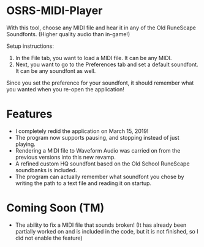 # OSRS-MIDI-Player
With this tool, choose any MIDI file and hear it in any of the Old RuneScape Soundfonts. (Higher quality audio than in-game!)

Setup instructions:
1. In the File tab, you want to load a MIDI file. It can be any MIDI.
2. Next, you want to go to the Preferences tab and set a default soundfont. It can be any soundfont as well.

Since you set the preference for your soundfont, it should remember what you wanted when you re-open the application!

# Features
- I completely redid the application on March 15, 2019! 
- The program now supports pausing, and stopping instead of just playing. 
- Rendering a MIDI file to Waveform Audio was carried on from the previous versions into this new revamp.
- A refined custom HQ soundfont based on the Old School RuneScape soundbanks is included.
- The program can actually remember what soundfont you chose by writing the path to a text file and reading it on startup.

# Coming Soon (TM)
- The ability to fix a MIDI file that sounds broken! (It has already been partially worked on and is included in the code, but it is not finished, so I did not enable the feature)
